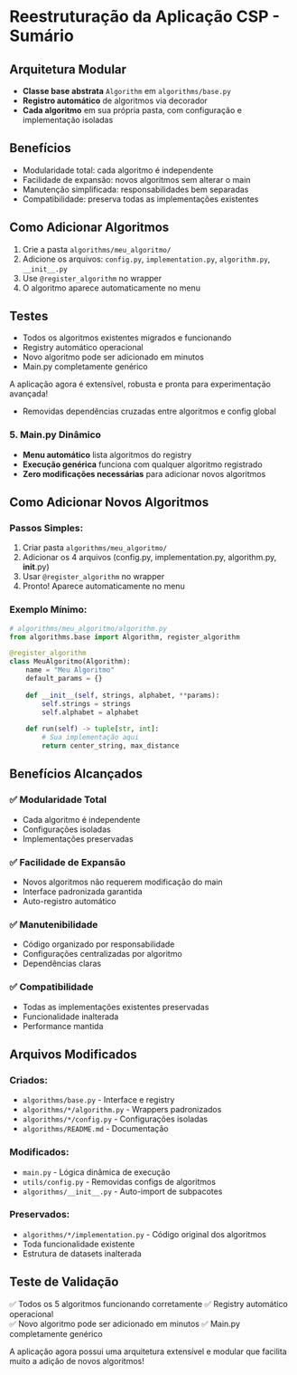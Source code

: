 # Reestruturação da Aplicação CSP - Sumário

## Arquitetura Modular

- **Classe base abstrata** `Algorithm` em `algorithms/base.py`
- **Registro automático** de algoritmos via decorador
- **Cada algoritmo** em sua própria pasta, com configuração e implementação isoladas

## Benefícios

- Modularidade total: cada algoritmo é independente
- Facilidade de expansão: novos algoritmos sem alterar o main
- Manutenção simplificada: responsabilidades bem separadas
- Compatibilidade: preserva todas as implementações existentes

## Como Adicionar Algoritmos

1. Crie a pasta `algorithms/meu_algoritmo/`
2. Adicione os arquivos: `config.py`, `implementation.py`, `algorithm.py`, `__init__.py`
3. Use `@register_algorithm` no wrapper
4. O algoritmo aparece automaticamente no menu

## Testes

- Todos os algoritmos existentes migrados e funcionando
- Registry automático operacional
- Novo algoritmo pode ser adicionado em minutos
- Main.py completamente genérico

A aplicação agora é extensível, robusta e pronta para experimentação avançada!
- Removidas dependências cruzadas entre algoritmos e config global

### 5. Main.py Dinâmico
- **Menu automático** lista algoritmos do registry
- **Execução genérica** funciona com qualquer algoritmo registrado
- **Zero modificações necessárias** para adicionar novos algoritmos

## Como Adicionar Novos Algoritmos

### Passos Simples:
1. Criar pasta `algorithms/meu_algoritmo/`
2. Adicionar os 4 arquivos (config.py, implementation.py, algorithm.py, __init__.py)
3. Usar `@register_algorithm` no wrapper
4. Pronto! Aparece automaticamente no menu

### Exemplo Mínimo:
```python
# algorithms/meu_algoritmo/algorithm.py
from algorithms.base import Algorithm, register_algorithm

@register_algorithm
class MeuAlgoritmo(Algorithm):
    name = "Meu Algoritmo"
    default_params = {}
    
    def __init__(self, strings, alphabet, **params):
        self.strings = strings
        self.alphabet = alphabet
    
    def run(self) -> tuple[str, int]:
        # Sua implementação aqui
        return center_string, max_distance
```

## Benefícios Alcançados

### ✅ **Modularidade Total**
- Cada algoritmo é independente
- Configurações isoladas
- Implementações preservadas

### ✅ **Facilidade de Expansão**
- Novos algoritmos não requerem modificação do main
- Interface padronizada garantida
- Auto-registro automático

### ✅ **Manutenibilidade**
- Código organizado por responsabilidade
- Configurações centralizadas por algoritmo
- Dependências claras

### ✅ **Compatibilidade**
- Todas as implementações existentes preservadas
- Funcionalidade inalterada
- Performance mantida

## Arquivos Modificados

### Criados:
- `algorithms/base.py` - Interface e registry
- `algorithms/*/algorithm.py` - Wrappers padronizados
- `algorithms/*/config.py` - Configurações isoladas
- `algorithms/README.md` - Documentação

### Modificados:
- `main.py` - Lógica dinâmica de execução
- `utils/config.py` - Removidas configs de algoritmos
- `algorithms/__init__.py` - Auto-import de subpacotes

### Preservados:
- `algorithms/*/implementation.py` - Código original dos algoritmos
- Toda funcionalidade existente
- Estrutura de datasets inalterada

## Teste de Validação

✅ Todos os 5 algoritmos funcionando corretamente
✅ Registry automático operacional  
✅ Novo algoritmo pode ser adicionado em minutos
✅ Main.py completamente genérico

A aplicação agora possui uma arquitetura extensível e modular que facilita muito a adição de novos algoritmos!
